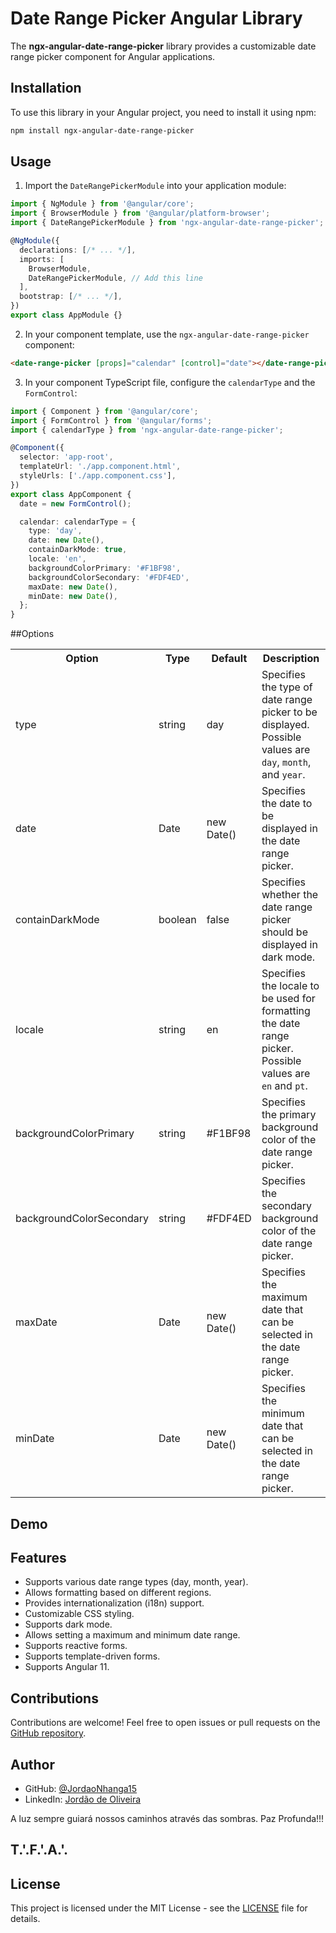 # Date Range Picker Angular Library

The **ngx-angular-date-range-picker** library provides a customizable date range picker component for Angular applications.

## Installation

To use this library in your Angular project, you need to install it using npm:

```bash
npm install ngx-angular-date-range-picker
```

## Usage

1. Import the `DateRangePickerModule` into your application module:

```typescript
import { NgModule } from '@angular/core';
import { BrowserModule } from '@angular/platform-browser';
import { DateRangePickerModule } from 'ngx-angular-date-range-picker';

@NgModule({
  declarations: [/* ... */],
  imports: [
    BrowserModule,
    DateRangePickerModule, // Add this line
  ],
  bootstrap: [/* ... */],
})
export class AppModule {}
```

2. In your component template, use the `ngx-angular-date-range-picker` component:

```html
<date-range-picker [props]="calendar" [control]="date"></date-range-picker>
```

3. In your component TypeScript file, configure the `calendarType` and the `FormControl`:

```typescript
import { Component } from '@angular/core';
import { FormControl } from '@angular/forms';
import { calendarType } from 'ngx-angular-date-range-picker';

@Component({
  selector: 'app-root',
  templateUrl: './app.component.html',
  styleUrls: ['./app.component.css'],
})
export class AppComponent {
  date = new FormControl();

  calendar: calendarType = {
    type: 'day',
    date: new Date(),
    containDarkMode: true,
    locale: 'en',
    backgroundColorPrimary: '#F1BF98',
    backgroundColorSecondary: '#FDF4ED',
    maxDate: new Date(),
    minDate: new Date(),
  };
}
```

##Options
<table>
  <tr>
    <th>Option</th>
    <th>Type</th>
    <th>Default</th>
    <th>Description</th>
  </tr>
  <tr>
    <td>type</td>
    <td>string</td>
    <td>day</td>
    <td>Specifies the type of date range picker to be displayed. Possible values are <code>day</code>, <code>month</code>, and <code>year</code>.</td>
  </tr>
  <tr>
    <td>date</td>
    <td>Date</td>
    <td>new Date()</td>
    <td>Specifies the date to be displayed in the date range picker.</td>
  </tr>
  <tr>
    <td>containDarkMode</td>
    <td>boolean</td>
    <td>false</td>
    <td>Specifies whether the date range picker should be displayed in dark mode.</td>
  </tr>
  <tr>
    <td>locale</td>
    <td>string</td>
    <td>en</td>
    <td>Specifies the locale to be used for formatting the date range picker. Possible values are <code>en</code> and <code>pt</code>.</td>
  </tr>
  <tr>
    <td>backgroundColorPrimary</td>
    <td>string</td>
    <td>#F1BF98</td>
    <td>Specifies the primary background color of the date range picker.</td>
  </tr>
  <tr>
    <td>backgroundColorSecondary</td>
    <td>string</td>
    <td>#FDF4ED</td>
    <td>Specifies the secondary background color of the date range picker.</td>
  </tr>
  <tr>
    <td>maxDate</td>
    <td>Date</td>
    <td>new Date()</td>
    <td>Specifies the maximum date that can be selected in the date range picker.</td>
  </tr>
  <tr>
    <td>minDate</td>
    <td>Date</td>
    <td>new Date()</td>
    <td>Specifies the minimum date that can be selected in the date range picker.</td>
  </tr>
</table>

## Demo


## Features

- Supports various date range types (day, month, year).
- Allows formatting based on different regions.
- Provides internationalization (i18n) support.
- Customizable CSS styling.
- Supports dark mode.
- Allows setting a maximum and minimum date range.
- Supports reactive forms.
- Supports template-driven forms.
- Supports Angular 11.

## Contributions

Contributions are welcome! Feel free to open issues or pull requests on the [GitHub repository](https://github.com/JordaoNhanga15/angular-date-range-picker).

## Author

- GitHub: [@JordaoNhanga15](https://github.com/JordaoNhanga15)
- LinkedIn: [Jordão de Oliveira](https://www.linkedin.com/in/jordao-de-oliveira/)

A luz sempre guiará nossos caminhos através das sombras. Paz Profunda!!!

## T.'.F.'.A.'.

## License

This project is licensed under the MIT License - see the [LICENSE](LICENSE) file for details.

